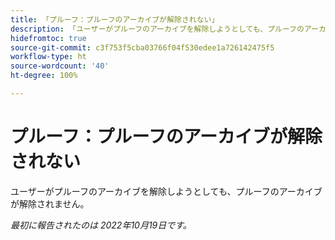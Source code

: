 ```yaml
---
title: 「プルーフ：プルーフのアーカイブが解除されない」
description: 「ユーザーがプルーフのアーカイブを解除しようとしても、プルーフのアーカイブが解除されません。」
hidefromtoc: true
source-git-commit: c3f753f5cba03766f04f530edee1a726142475f5
workflow-type: ht
source-wordcount: '40'
ht-degree: 100%

---
```



# プルーフ：プルーフのアーカイブが解除されない

ユーザーがプルーフのアーカイブを解除しようとしても、プルーフのアーカイブが解除されません。

_最初に報告されたのは 2022年10月19日です。_

